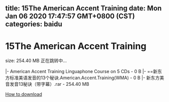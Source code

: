 
title: 15The American Accent Training
date: Mon Jan 06 2020 17:47:57 GMT+0800 (CST)    
categories: baidu
---

# 15The American Accent Training
size: 254.40 MB
 正在跳转中...
 
|- American Accent Training Linguaphone Course on 5 CDs - 0 B
|- ==新东方标准美语发音的13个秘诀.American.Accent.Training(WMA) - 0 B
|- 新东方美音发音13秘诀（带字幕）.rar - 254.40 MB

[How to download](https://bpcam.bemobtrk.com/go/2ceec3aa-1ca2-46d6-b9ff-aaa5c184517c?jno=2097)